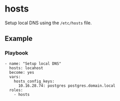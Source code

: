 # hosts
Setup local DNS using the `/etc/hosts` file.

## Example
### Playbook
```
- name: "Setup local DNS"
  hosts: locahost
  become: yes
  vars:
    hosts_config_keys:
      10.16.28.74: postgres postgres.domain.local
  roles:
    - hosts
```
